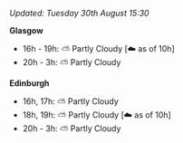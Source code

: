 *Updated: Tuesday 30th August 15:30*

**Glasgow**

* 16h - 19h: :partly_sunny: Partly Cloudy [:cloud: as of 10h]
* 20h - 3h: :partly_sunny: Partly Cloudy

**Edinburgh**

* 16h, 17h: :partly_sunny: Partly Cloudy
* 18h, 19h: :partly_sunny: Partly Cloudy [:cloud: as of 10h]
* 20h - 3h: :partly_sunny: Partly Cloudy
